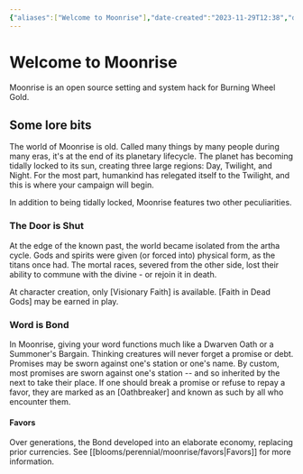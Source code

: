 ```yaml
---
{"aliases":["Welcome to Moonrise"],"date-created":"2023-11-29T12:38","date-modified":"2023-12-08T10:09","dg-publish":true,"tags":["moonrise"],"title":"Welcome to Moonrise","permalink":"/blooms/perennial/moonrise/welcome/","dgPassFrontmatter":true}
---
```



# Welcome to Moonrise

Moonrise is an open source setting and system hack for Burning Wheel Gold.

## Some lore bits

The world of Moonrise is old. Called many things by many people during many eras, it's at the end of its planetary lifecycle. The planet has becoming tidally locked to its sun, creating three large regions: Day, Twilight, and Night. For the most part, humankind has relegated itself to the Twilight, and this is where your campaign will begin.

In addition to being tidally locked, Moonrise features two other peculiarities.

### The Door is Shut

At the edge of the known past, the world became isolated from the artha cycle. Gods and spirits were given (or forced into) physical form, as the titans once had. The mortal races, severed from the other side, lost their ability to commune with the divine - or rejoin it in death.

At character creation, only [Visionary Faith] is available. [Faith in Dead Gods] may be earned in play. 

### Word is Bond

In Moonrise, giving your word functions much like a Dwarven Oath or a Summoner's Bargain. Thinking creatures will never forget a promise or debt. Promises may be sworn against one's station or one's name. By custom, most promises are sworn against one's station -- and so inherited by the next to take their place. If one should break a promise or refuse to repay a favor, they are marked as an [Oathbreaker] and known as such by all who encounter them.

#### Favors

Over generations, the Bond developed into an elaborate economy, replacing prior currencies. See [[blooms/perennial/moonrise/favors\|Favors]] for more information.
